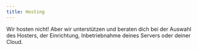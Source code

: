 ```yaml
---
title: Hosting
---
```


Wir hosten nicht! Aber wir unterstützen und beraten dich bei der Auswahl des Hosters, der Einrichtung, Inbetriebnahme deines Servers oder deiner Cloud.
